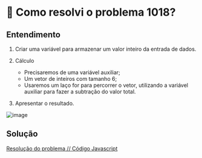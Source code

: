 # 🤔 Como resolvi o problema 1018?

## Entendimento

1. Criar uma variável para armazenar um valor inteiro da entrada de dados.

2. Cálculo
    - Precisaremos de uma variável auxiliar;
    - Um vetor de inteiros com tamanho 6;
    - Usaremos um laço for para percorrer o vetor, utilizando a variável auxiliar para fazer a subtração do valor total.

3. Apresentar o resultado.

![image](../img/1018.png)

## Solução

[Resolução do problema // Código Javascript](../../1018.js)